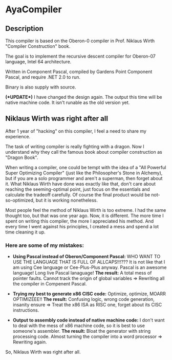 # AyaCompiler

## Description

This compiler is based on the Oberon-0 compiler in Prof. Niklaus Wirth "Compiler Construction" book.

The goal is to implement the recursive descent compiler for Oberon-07 language, Intel 64 architecture.

Written in Component Pascal, compiled by Gardens Point Component Pascal, and require .NET 2.0 to run.

Binary is also supply with source.

**(\*UPDATE\*)**
I have changed the design again. The output this time will be native machine code. It isn't runable as the old version yet.

## Niklaus Wirth was right after all

After 1 year of "hacking" on this compiler, I feel a need to share my experience.

The task of writing compiler is really fighting with a dragon. Now I understand why they call the famous book about compiler construction as "Dragon Book".

When writing a compiler, one could be tempt with the idea of a "All Powerful Super Optimizing Compiler" (just like the Philosopher's Stone in Alchemy), but if you are a solo programmer and aren't a superman, then forget about it. What Niklaus Wirth have done was exactly like that, don't care about reaching the seeming-optimal point, just focus on the essentials and calculate the tradeoff carefully. Of course the final product would be not-so-optimized, but it is working nonetheless.

Most people feel the method of Niklaus Wirth is too extreme. I had the same thought too, but that was one year ago. Now, it is different. The more time I spent on writing this compiler, the more I appreciated his method. And every time I went against his principles, I created a mess and spend a lot time cleaning it up.

### Here are some of my mistakes:

+ **Using Pascal instead of Oberon/Component Pascal:** WHO WANT TO USE THE LANGUAGE THAT IS FULL OF ALLCAPS!!!??? It is not like that I am using Cee language or Cee-Plus-Plus anyway. Pascal is an awesome language! Long live Pascal lanaguage!
**The result:** A total mess of pointer faults. Cannot track the origin of global variables => Rewriting all the compiler in Compenent Pascal.

+ **Trying my best to generate x86 CISC code:** Optimize, optimize, MOARR OPTIMIZEEE!!
**The result:** Confusing logic, wrong code generation, insanity ensure => Treat the x86 ISA as RISC one, forget about its CISC instructions.

+ **Output to assembly code instead of native machine code:** I don't want to deal with the mess of x86 machine code, so it is best to use someone's assembler.
**The result:** Bloat the generator with string processing code. Almost turning the compiler into a word processor => Rewriting again.

So, Niklaus Wirth was right after all.
